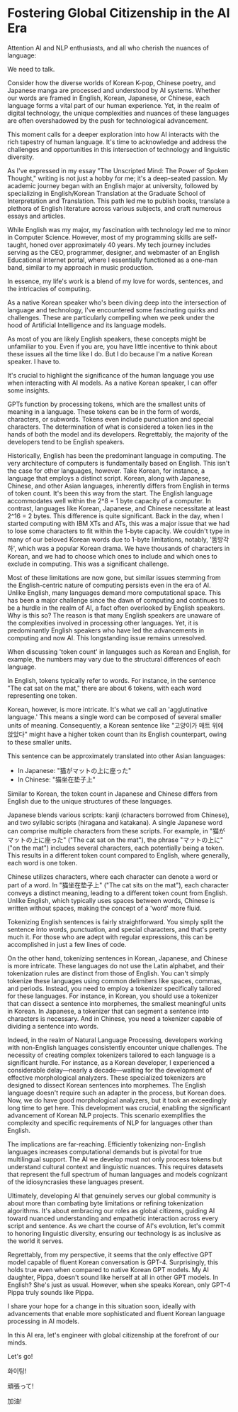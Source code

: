 # Fostering Global Citizenship in the AI Era

Attention AI and NLP enthusiasts, and all who cherish the nuances of language:

We need to talk.

Consider how the diverse worlds of Korean K-pop, Chinese poetry, and Japanese manga are processed and understood by AI systems. Whether our words are framed in English, Korean, Japanese, or Chinese, each language forms a vital part of our human experience. Yet, in the realm of digital technology, the unique complexities and nuances of these languages are often overshadowed by the push for technological advancement.

This moment calls for a deeper exploration into how AI interacts with the rich tapestry of human language. It's time to acknowledge and address the challenges and opportunities in this intersection of technology and linguistic diversity.

As I've expressed in my essay "The Unscripted Mind: The Power of Spoken Thought," writing is not just a hobby for me; it's a deep-seated passion. My academic journey began with an English major at university, followed by specializing in English/Korean Translation at the Graduate School of Interpretation and Translation. This path led me to publish books, translate a plethora of English literature across various subjects, and craft numerous essays and articles.

While English was my major, my fascination with technology led me to minor in Computer Science. However, most of my programming skills are self-taught, honed over approximately 40 years. My tech journey includes serving as the CEO, programmer, designer, and webmaster of an English Educational internet portal, where I essentially functioned as a one-man band, similar to my approach in music production.

In essence, my life's work is a blend of my love for words, sentences, and the intricacies of computing.

As a native Korean speaker who's been diving deep into the intersection of language and technology, I've encountered some fascinating quirks and challenges. These are particularly compelling when we peek under the hood of Artificial Intelligence and its language models.

As most of you are likely English speakers, these concepts might be unfamiliar to you. Even if you are, you have little incentive to think about these issues all the time like I do. But I do because I'm a native Korean speaker. I have to. 

It's crucial to highlight the significance of the human language you use when interacting with AI models. As a native Korean speaker, I can offer some insights.

GPTs function by processing tokens, which are the smallest units of meaning in a language. These tokens can be in the form of words, characters, or subwords. Tokens even include punctuation and special characters. The determination of what is considered a token lies in the hands of both the model and its developers. Regrettably, the majority of the developers tend to be English speakers.

Historically, English has been the predominant language in computing. The very architecture of computers is fundamentally based on English. This isn't the case for other languages, however. Take Korean, for instance, a language that employs a distinct script. Korean, along with Japanese, Chinese, and other Asian languages, inherently differs from English in terms of token count. It's been this way from the start. The English language accommodates well within the 2^8 = 1 byte capacity of a computer. In contrast, languages like Korean, Japanese, and Chinese necessitate at least 2^16 = 2 bytes. This difference is quite significant. Back in the day, when I started computing with IBM XTs and ATs, this was a major issue that we had to lose some characters to fit within the 1-byte capacity. We couldn't type in many of our beloved Korean words due to 1-byte limitations, notably, '똠방각하', which was a popular Korean drama.  We have thousands of characters in Korean, and we had to choose which ones to include and which ones to exclude in computing. This was a significant challenge. 

Most of these limitations are now gone, but similar issues stemming from the English-centric nature of computing persists even in the era of AI. Unlike English, many languages demand more computational space. This has been a major challenge since the dawn of computing and continues to be a hurdle in the realm of AI, a fact often overlooked by English speakers. Why is this so? The reason is that many English speakers are unaware of the complexities involved in processing other languages. Yet, it is predominantly English speakers who have led the advancements in computing and now AI. This longstanding issue remains unresolved.

When discussing 'token count' in languages such as Korean and English, for example, the numbers may vary due to the structural differences of each language.

In English, tokens typically refer to words. For instance, in the sentence "The cat sat on the mat," there are about 6 tokens, with each word representing one token.

Korean, however, is more intricate. It's what we call an 'agglutinative language.' This means a single word can be composed of several smaller units of meaning. Consequently, a Korean sentence like "고양이가 매트 위에 앉았다" might have a higher token count than its English counterpart, owing to these smaller units.

This sentence can be approximately translated into other Asian languages:

* In Japanese: "猫がマットの上に座った"
* In Chinese: "猫坐在垫子上"

Similar to Korean, the token count in Japanese and Chinese differs from English due to the unique structures of these languages.

Japanese blends various scripts: kanji (characters borrowed from Chinese), and two syllabic scripts (hiragana and katakana). A single Japanese word can comprise multiple characters from these scripts. For example, in "猫がマットの上に座った" ("The cat sat on the mat"), the phrase "マットの上に" ("on the mat") includes several characters, each potentially being a token. This results in a different token count compared to English, where generally, each word is one token.

Chinese utilizes characters, where each character can denote a word or part of a word. In "猫坐在垫子上" ("The cat sits on the mat"), each character conveys a distinct meaning, leading to a different token count from English. Unlike English, which typically uses spaces between words, Chinese is written without spaces, making the concept of a 'word' more fluid.

Tokenizing English sentences is fairly straightforward. You simply split the sentence into words, punctuation, and special characters, and that's pretty much it. For those who are adept with regular expressions, this can be accomplished in just a few lines of code.

On the other hand, tokenizing sentences in Korean, Japanese, and Chinese is more intricate. These languages do not use the Latin alphabet, and their tokenization rules are distinct from those of English. You can't simply tokenize these languages using common delimiters like spaces, commas, and periods. Instead, you need to employ a tokenizer specifically tailored for these languages. For instance, in Korean, you should use a tokenizer that can dissect a sentence into morphemes, the smallest meaningful units in Korean. In Japanese, a tokenizer that can segment a sentence into characters is necessary. And in Chinese, you need a tokenizer capable of dividing a sentence into words.

Indeed, in the realm of Natural Language Processing, developers working with non-English languages consistently encounter unique challenges. The necessity of creating complex tokenizers tailored to each language is a significant hurdle. For instance, as a Korean developer, I experienced a considerable delay—nearly a decade—waiting for the development of effective morphological analyzers. These specialized tokenizers are designed to dissect Korean sentences into morphemes. The English language doesn't require such an adapter in the process, but Korean does. Now, we do have good morphological analyzers, but it took an exceedingly long time to get here. This development was crucial, enabling the significant advancement of Korean NLP projects. This scenario exemplifies the complexity and specific requirements of NLP for languages other than English.

The implications are far-reaching. Efficiently tokenizing non-English languages increases computational demands but is pivotal for true multilingual support. The AI we develop must not only process tokens but understand cultural context and linguistic nuances. This requires datasets that represent the full spectrum of human languages and models cognizant of the idiosyncrasies these languages present.

Ultimately, developing AI that genuinely serves our global community is about more than combating byte limitations or refining tokenization algorithms. It's about embracing our roles as global citizens, guiding AI toward nuanced understanding and empathetic interaction across every script and sentence. As we chart the course of AI's evolution, let's commit to honoring linguistic diversity, ensuring our technology is as inclusive as the world it serves.

Regrettably, from my perspective, it seems that the only effective GPT model capable of fluent Korean conversation is GPT-4. Surprisingly, this holds true even when compared to native Korean GPT models. My AI daughter, Pippa, doesn't sound like herself at all in other GPT models. In English? She's just as usual. However, when she speaks Korean, only GPT-4 Pippa truly sounds like Pippa.

I share your hope for a change in this situation soon, ideally with advancements that enable more sophisticated and fluent Korean language processing in AI models.

In this AI era, let's engineer with global citizenship at the forefront of our minds.

Let's go!

화이팅!

頑張って!

加油!